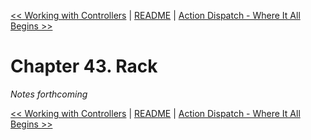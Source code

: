 [&lt;&lt; Working with Controllers](ch42-working-with-controllers.md) | [README](README.md) | [Action Dispatch - Where It All Begins &gt;&gt;](ch44-action-dispatch-where-it-all-begins.md)

# Chapter 43. Rack

*Notes forthcoming*

[&lt;&lt; Working with Controllers](ch42-working-with-controllers.md) | [README](README.md) | [Action Dispatch - Where It All Begins &gt;&gt;](ch44-action-dispatch-where-it-all-begins.md)